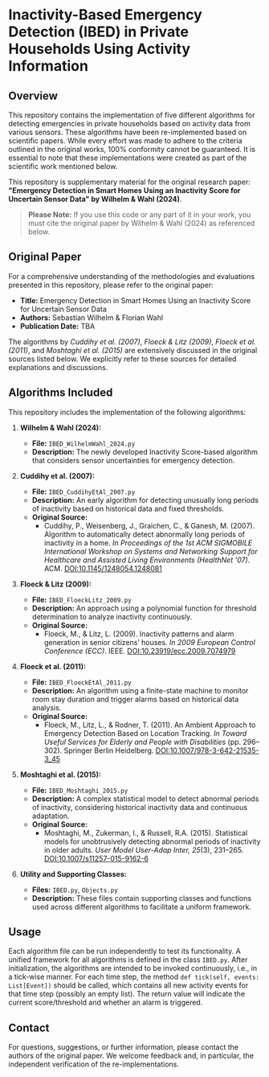 # Inactivity-Based Emergency Detection (IBED) in Private Households Using Activity Information

## Overview
This repository contains the implementation of five different algorithms for detecting emergencies in private households based on activity data from various sensors. These algorithms have been re-implemented based on scientific papers. While every effort was made to adhere to the criteria outlined in the original works, 100% conformity cannot be guaranteed. It is essential to note that these implementations were created as part of the scientific work mentioned below.

This repository is supplementary material for the original research paper: **"Emergency Detection in Smart Homes Using an Inactivity Score for Uncertain Sensor Data" by Wilhelm & Wahl (2024)**.

> **Please Note:** If you use this code or any part of it in your work, you must cite the original paper by Wilhelm & Wahl (2024) as referenced below.

## Original Paper
For a comprehensive understanding of the methodologies and evaluations presented in this repository, please refer to the original paper:

- **Title:** Emergency Detection in Smart Homes Using an Inactivity Score for Uncertain Sensor Data
- **Authors:** Sebastian Wilhelm & Florian Wahl
- **Publication Date:** TBA

The algorithms by _Cuddihy et al. (2007)_, _Floeck & Litz (2009)_, _Floeck et al. (2011)_, and _Moshtaghi et al. (2015)_ are extensively discussed in the original sources listed below. We explicitly refer to these sources for detailed explanations and discussions.

## Algorithms Included
This repository includes the implementation of the following algorithms:

1. **Wilhelm & Wahl (2024):**
    - **File:** `IBED_WilhelmWahl_2024.py`
    - **Description:** The newly developed Inactivity Score-based algorithm that considers sensor uncertainties for emergency detection.

2. **Cuddihy et al. (2007):**
    - **File:** `IBED_CuddihyEtAl_2007.py`
    - **Description:** An early algorithm for detecting unusually long periods of inactivity based on historical data and fixed thresholds.
    - **Original Source:**
        - Cuddihy, P., Weisenberg, J., Graichen, C., & Ganesh, M. (2007). Algorithm to automatically detect abnormally long periods of inactivity in a home. *In Proceedings of the 1st ACM SIGMOBILE International Workshop on Systems and Networking Support for Healthcare and Assisted Living Environments (HealthNet '07)*. ACM. [DOI:10.1145/1248054.1248081](https://doi.org/10.1145/1248054.1248081)

3. **Floeck & Litz (2009):**
    - **File:** `IBED_FloeckLitz_2009.py`
    - **Description:** An approach using a polynomial function for threshold determination to analyze inactivity continuously.
    - **Original Source:**
        - Floeck, M., & Litz, L. (2009). Inactivity patterns and alarm generation in senior citizens’ houses. *In 2009 European Control Conference (ECC)*. IEEE. [DOI:10.23919/ecc.2009.7074979](https://doi.org/10.23919/ecc.2009.7074979)

4. **Floeck et al. (2011):**
    - **File:** `IBED_FloeckEtAl_2011.py`
    - **Description:** An algorithm using a finite-state machine to monitor room stay duration and trigger alarms based on historical data analysis.
    - **Original Source:**
        - Floeck, M., Litz, L., & Rodner, T. (2011). An Ambient Approach to Emergency Detection Based on Location Tracking. *In Toward Useful Services for Elderly and People with Disabilities* (pp. 296–302). Springer Berlin Heidelberg. [DOI:10.1007/978-3-642-21535-3_45](https://doi.org/10.1007/978-3-642-21535-3_45)

5. **Moshtaghi et al. (2015):**
    - **File:** `IBED_Moshtaghi_2015.py`
    - **Description:** A complex statistical model to detect abnormal periods of inactivity, considering historical inactivity data and continuous adaptation.
    - **Original Source:**
        - Moshtaghi, M., Zukerman, I., & Russell, R.A. (2015). Statistical models for unobtrusively detecting abnormal periods of inactivity in older adults. *User Model User-Adap Inter, 25*(3), 231–265. [DOI:10.1007/s11257-015-9162-6](https://doi.org/10.1007/s11257-015-9162-6)

6. **Utility and Supporting Classes:**
    - **Files:** `IBED.py`, `Objects.py`
    - **Description:** These files contain supporting classes and functions used across different algorithms to facilitate a uniform framework.

## Usage
Each algorithm file can be run independently to test its functionality. A unified framework for all algorithms is defined in the class `IBED.py`. After initialization, the algorithms are intended to be invoked continuously, i.e., in a tick-wise manner. For each time step, the method `def tick(self, events: List[Event])` should be called, which contains all new activity events for that time step (possibly an empty list). The return value will indicate the current score/threshold and whether an alarm is triggered.

## Contact
For questions, suggestions, or further information, please contact the authors of the original paper. We welcome feedback and, in particular, the independent verification of the re-implementations.

